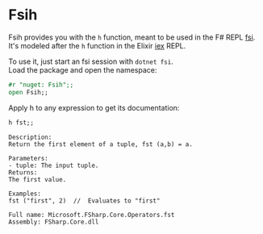 Fsih
====

Fsih provides you with the `h` function, meant to be used in the F# REPL [fsi](https://learn.microsoft.com/en-us/dotnet/fsharp/tools/fsharp-interactive/).  
It's modeled after the `h` function in the Elixir [iex](https://hexdocs.pm/iex/1.16.0/IEx.html) REPL.

To use it, just start an fsi session with `dotnet fsi`.  
Load the package and open the namespace:
```fsharp
#r "nuget: Fsih";;
open Fsih;;
```

Apply h to any expression to get its documentation:
```fsharp
h fst;;
```

```
Description:
Return the first element of a tuple, fst (a,b) = a.

Parameters:
- tuple: The input tuple.
Returns:
The first value.

Examples:
fst ("first", 2)  //  Evaluates to "first"

Full name: Microsoft.FSharp.Core.Operators.fst
Assembly: FSharp.Core.dll
```
